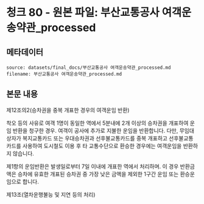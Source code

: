 # 청크 80 - 원본 파일: 부산교통공사 여객운송약관_processed

## 메타데이터

```
source: datasets/final_docs/부산교통공사 여객운송약관_processed.md
filename: 부산교통공사 여객운송약관_processed.md
```

## 본문 내용

제12조의2(승차권을 중복 개표한 경우의 여객운임 반환)

착오 등의 사유로 여객 1명이 동일한 역에서 5분내에 2개 이상의 승차권을 개표하여 운임 반환을 청구한 경우. 여객이 공사에 추가로 지불한 운임을 반환합니다. 다만, 무임대상자가 복지교통카드 또는 우대승차권과 선후불교통카드를 중복 개표하고 선후불교통카드를 사용하여 도시철도 이용 후 타 교통수단으로 환승한 경우에는 여객운임을 반환하지 않습니다.

제1항의 운임반환은 발생일로부터 7일 이내에 개표한 역에서 처리하며. 이 경우 반환금액은 승차에 유효한 개표된 승차권 중 가장 낮은 금액을 제외한 1구간 운임 또는 환승운임으로 합니다.

제13조(열차운행불능 및 지연 등의 처리)